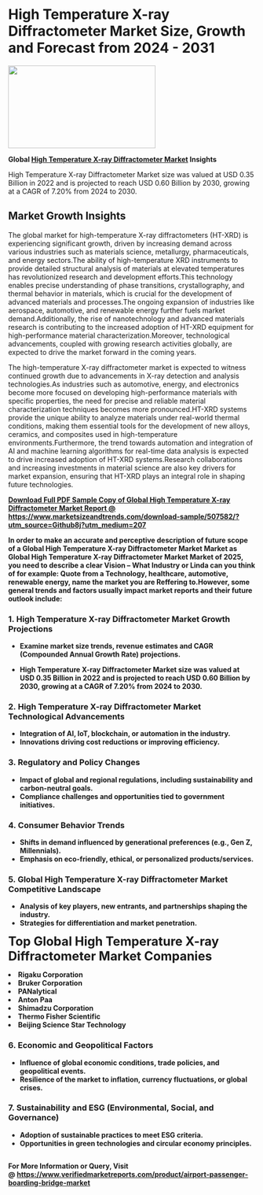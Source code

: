 <H1>High Temperature X-ray Diffractometer Market Size, Growth and Forecast from 2024 - 2031</H1><img class="aligncenter size-medium wp-image-584254" src="https://thirdeyenews.in/wp-content/uploads/2024/09/Global-Market-Research-300x168.jpeg" alt="" width="300" height="168" /><p><strong>Global&nbsp;<a href="https://www.marketsizeandtrends.com/download-sample/507582/?utm_source=Github8j?utm_medium=207">High Temperature X-ray Diffractometer Market</a> Insights</strong></p><p>High Temperature X-ray Diffractometer Market size was valued at USD 0.35 Billion in 2022 and is projected to reach USD 0.60 Billion by 2030, growing at a CAGR of 7.20% from 2024 to 2030.</p><p><h2>Market Growth Insights</h2> <p>The global market for high-temperature X-ray diffractometers (HT-XRD) is experiencing significant growth, driven by increasing demand across various industries such as materials science, metallurgy, pharmaceuticals, and energy sectors.The ability of high-temperature XRD instruments to provide detailed structural analysis of materials at elevated temperatures has revolutionized research and development efforts.This technology enables precise understanding of phase transitions, crystallography, and thermal behavior in materials, which is crucial for the development of advanced materials and processes.The ongoing expansion of industries like aerospace, automotive, and renewable energy further fuels market demand.Additionally, the rise of nanotechnology and advanced materials research is contributing to the increased adoption of HT-XRD equipment for high-performance material characterization.Moreover, technological advancements, coupled with growing research activities globally, are expected to drive the market forward in the coming years.</p> <p><strong><a href="#"></a></strong></p> <p>The high-temperature X-ray diffractometer market is expected to witness continued growth due to advancements in X-ray detection and analysis technologies.As industries such as automotive, energy, and electronics become more focused on developing high-performance materials with specific properties, the need for precise and reliable material characterization techniques becomes more pronounced.HT-XRD systems provide the unique ability to analyze materials under real-world thermal conditions, making them essential tools for the development of new alloys, ceramics, and composites used in high-temperature environments.Furthermore, the trend towards automation and integration of AI and machine learning algorithms for real-time data analysis is expected to drive increased adoption of HT-XRD systems.Research collaborations and increasing investments in material science are also key drivers for market expansion, ensuring that HT-XRD plays an integral role in shaping future technologies.</p> <p><strong><a href="#"></p><p><span class=""><strong>Download Full PDF Sample Copy of Global High Temperature X-ray Diffractometer Market Report</strong> @ <a href="https://www.marketsizeandtrends.com/download-sample/507582/?utm_source=Github8j?utm_medium=207" target="_blank">https://www.marketsizeandtrends.com/download-sample/507582/?utm_source=Github8j?utm_medium=207</a></span></p><p>In order to make an accurate and perceptive description of future scope of a Global&nbsp;High Temperature X-ray Diffractometer Market Market as Global&nbsp;High Temperature X-ray Diffractometer Market Market of 2025, you need to describe a clear Vision &ndash; What Industry or Linda can you think of for example: Quote from a Technology, healthcare, automotive, renewable energy, name the market you are Reffering to.However, some general trends and factors usually impact market reports and their future outlook include:</p><h3>1.&nbsp;<strong>High Temperature X-ray Diffractometer Market Growth Projections</strong></h3><ul><li>Examine market size trends, revenue estimates and CAGR (Compounded Annual Growth Rate) projections.</li><li><p>High Temperature X-ray Diffractometer Market size was valued at USD 0.35 Billion in 2022 and is projected to reach USD 0.60 Billion by 2030, growing at a CAGR of 7.20% from 2024 to 2030.</p></li></ul><h3>2.&nbsp;<strong>High Temperature X-ray Diffractometer Market Technological Advancements</strong></h3><ul><li>Integration of AI, IoT, blockchain, or automation in the industry.</li><li>Innovations driving cost reductions or improving efficiency.</li></ul><h3>3.&nbsp;<strong>Regulatory and Policy Changes</strong></h3><ul><li>Impact of global and regional regulations, including sustainability and carbon-neutral goals.</li><li>Compliance challenges and opportunities tied to government initiatives.</li></ul><h3>4.&nbsp;<strong>Consumer Behavior Trends</strong></h3><ul><li>Shifts in demand influenced by generational preferences (e.g., Gen Z, Millennials).</li><li>Emphasis on eco-friendly, ethical, or personalized products/services.</li></ul><h3>5.&nbsp;<strong>Global High Temperature X-ray Diffractometer Market Competitive Landscape</strong></h3><ul><li>Analysis of key players, new entrants, and partnerships shaping the industry.</li><li>Strategies for differentiation and market penetration.</li></ul><p data-pm-slice="1 1 []"><span style="color: inherit; font-family: inherit; font-size: 25px;">Top Global High Temperature X-ray Diffractometer Market Companies</span></p><div class="" data-test-id=""><p><li>Rigaku Corporation</li><li> Bruker Corporation</li><li> PANalytical</li><li> Anton Paa</li><li> Shimadzu Corporation</li><li> Thermo Fisher Scientific</li><li> Beijing Science Star Technology</li></p></div><h3>6.&nbsp;<strong>Economic and Geopolitical Factors</strong></h3><ul><li>Influence of global economic conditions, trade policies, and geopolitical events.</li><li>Resilience of the market to inflation, currency fluctuations, or global crises.</li></ul><h3>7.&nbsp;<strong>Sustainability and ESG (Environmental, Social, and Governance)</strong></h3><ul><li>Adoption of sustainable practices to meet ESG criteria.</li><li>Opportunities in green technologies and circular economy principles.</li></ul><h2><strong style="font-size: 14px;">For More Information or Query, Visit @&nbsp;</strong><a style="background-color: #ffffff; font-size: 14px;" href="https://www.marketsizeandtrends.com/report/high-temperature-x-ray-diffractometer-market/" target="_blank">https://www.verifiedmarketreports.com/product/airport-passenger-boarding-bridge-market</a></h2>